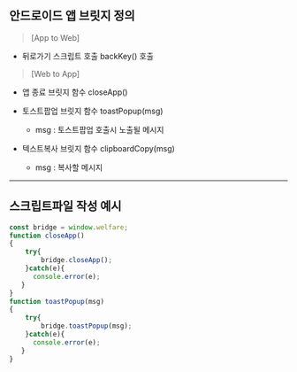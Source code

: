 ## 안드로이드 앱 브릿지 정의

> [App to Web]
+ 뒤로가기 스크립트 호출
   backKey() 호출

> [Web to App]
+ 앱 종료 브릿지 함수
   closeApp()

+ 토스트팝업 브릿지 함수
   toastPopup(msg)
   - msg : 토스트팝업 호출시 노출될 메시지

+ 텍스트복사 브릿지 함수
   clipboardCopy(msg)
   - msg : 복사할 메시지
-------------------------------------
## 스크립트파일 작성 예시
```javascript
const bridge = window.welfare;
function closeApp()
{
	try{
		bridge.closeApp();
	}catch(e){
      console.error(e);
   }
}
function toastPopup(msg)
{
	try{
		bridge.toastPopup(msg);
	}catch(e){
      console.error(e);
   }
}
```
